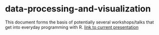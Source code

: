 # data-processing-and-visualization

This document forms the basis of potentially several workshops/talks that get into everyday programming with R. [link to current presentation](http://m-clark.github.io/workshops/DataProcViz/DataProcViz.html)
